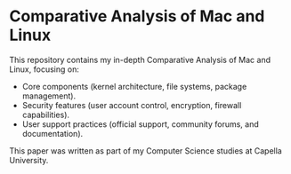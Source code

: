 # Comparative Analysis of Mac and Linux  

This repository contains my in-depth Comparative Analysis of Mac and Linux, focusing on:  
- Core components (kernel architecture, file systems, package management).  
- Security features (user account control, encryption, firewall capabilities).  
- User support practices (official support, community forums, and documentation).  

This paper was written as part of my Computer Science studies at Capella University.  
